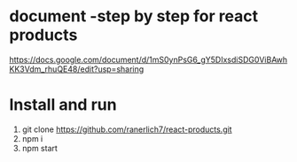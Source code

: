 # document -step by step for react products

https://docs.google.com/document/d/1mS0ynPsG6_gY5DIxsdiSDG0ViBAwhKK3Vdm_rhuQE48/edit?usp=sharing

# Install and run

1. git clone https://github.com/ranerlich7/react-products.git
2. npm i
3. npm start
